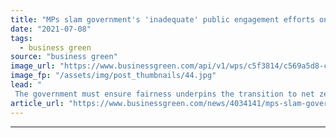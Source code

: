 ```yaml
---
title: "MPs slam government's 'inadequate' public engagement efforts on net zero"
date: "2021-07-08"
tags: 
  - business green
source: "business green"
image_url: "https://www.businessgreen.com/api/v1/wps/c5f3814/c569a5d8-ccde-4997-936c-c1b9c87f60f6/6/houses-of-parliament-aerial-185x114.jpg"
image_fp: "/assets/img/post_thumbnails/44.jpg"
lead: "
 The government must ensure fairness underpins the transition to net zero, MPs on the BEIS Committee warn ..."
article_url: "https://www.businessgreen.com/news/4034141/mps-slam-government-inadequate-public-engagement-efforts-net-zero"
---
```


---
